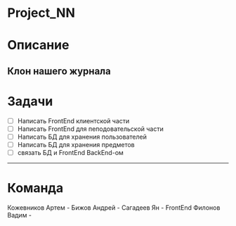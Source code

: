 # Project_NN
# Описание
Клон нашего журнала
---
# Задачи
- [  ] Написать FrontEnd клиентской части 
- [  ] Написать FrontEnd для пеподовательской части
- [  ] Написать БД для хранения пользователей
- [  ] Написать БД для хранения предметов
- [  ] связать БД и FrontEnd BackEnd-ом
---
# Команда
Кожевников Артем - 
Бижов Андрей - 
Сагадеев Ян - FrontEnd
Филонов Вадим -
